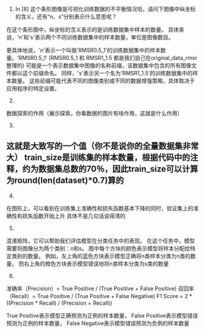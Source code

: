 1. In [8] 这个条形图像是可视化训练数据的不平衡情况哈，请问下图像中纵坐标的含义，还有“n、s”分别表示什么意思呢？

在这个条形图中，纵坐标的含义表示的是训练数据集中样本的数量。
具体来说，'n'和's'表示两个不同训练数据集中的样本数量，单位是图像数目。

更具体地说，'n'表示一个叫做'RMSR0.5_1'的训练数据集中的样本数量。'RMSR0.5_1'
(RMSR0.5_1 和 RMSR1_1.5 都是我们自己在original_data_rmsr整理的)
可能是一个表示数据集中图像的名称前缀，该数据集中包含的所有图像文件都以这个前缀命名。
同样，'s'表示另一个名为'RMSR1_1.5'的训练数据集中的样本数量。
这些前缀可能代表不同的图像类别或不同的数据增强策略，具体取决于应用程序的特定设置。


2.
数据探索的作用（展示探索，你看数据的图片有啥作用，这就是什么作用）

3.
这就是大致写的一个值（你不是说你的全量数据集非常大）
train_size是训练集的样本数量，根据代码中的注释，约为数据集总数的70％，因此train_size可以计算为round(len(dataset)*0.7)算的
-

4.
在图形上，可以看到在训练集上准确性和损失函数基本下降的同时，验证集上的准确性和损失函数开始上升
具体不是几句话说得清的

5.

混淆矩阵，它可以帮助我们评估模型在分类任务中的表现。
在这个任务中，模型需要将图像分为两个类别：n和s。
图中每个方块的颜色表示模型将样本分配给特定类别的数量。
例如，左上角的蓝色方块表示模型正确将n类样本分类为n类的数量。
而右上角的橙色方块表示模型错误地将n类样本分类为s类的数量

6.
准确率（Precision）= True Positive / (True Positive + False Positive)
召回率（Recall）= True Positive / (True Positive + False Negative)
F1 Score = 2 * ((Precision * Recall) / (Precision + Recall))

True Positive表示模型正确预测为正例的样本数量，
False Positive表示模型错误预测为正例的样本数量，
False Negative表示模型错误预测为负例的样本数量